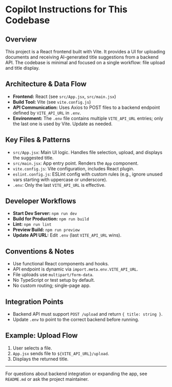 # Copilot Instructions for This Codebase

## Overview
This project is a React frontend built with Vite. It provides a UI for uploading documents and receiving AI-generated title suggestions from a backend API. The codebase is minimal and focused on a single workflow: file upload and title display.

## Architecture & Data Flow
- **Frontend:** React (see `src/App.jsx`, `src/main.jsx`)
- **Build Tool:** Vite (see `vite.config.js`)
- **API Communication:** Uses Axios to POST files to a backend endpoint defined by `VITE_API_URL` in `.env`.
- **Environment:** The `.env` file contains multiple `VITE_API_URL` entries; only the last one is used by Vite. Update as needed.

## Key Files & Patterns
- `src/App.jsx`: Main UI logic. Handles file selection, upload, and displays the suggested title.
- `src/main.jsx`: App entry point. Renders the `App` component.
- `vite.config.js`: Vite configuration, includes React plugin.
- `eslint.config.js`: ESLint config with custom rules (e.g., ignore unused vars starting with uppercase or underscore).
- `.env`: Only the last `VITE_API_URL` is effective.

## Developer Workflows
- **Start Dev Server:** `npm run dev`
- **Build for Production:** `npm run build`
- **Lint:** `npm run lint`
- **Preview Build:** `npm run preview`
- **Update API URL:** Edit `.env` (last `VITE_API_URL` wins).

## Conventions & Notes
- Use functional React components and hooks.
- API endpoint is dynamic via `import.meta.env.VITE_API_URL`.
- File uploads use `multipart/form-data`.
- No TypeScript or test setup by default.
- No custom routing; single-page app.

## Integration Points
- Backend API must support `POST /upload` and return `{ title: string }`.
- Update `.env` to point to the correct backend before running.

## Example: Upload Flow
1. User selects a file.
2. `App.jsx` sends file to `${VITE_API_URL}/upload`.
3. Displays the returned title.

---

For questions about backend integration or expanding the app, see `README.md` or ask the project maintainer.
